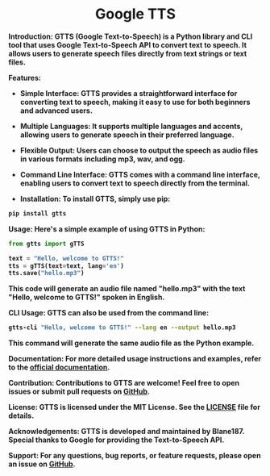 <h1 align="center"><b>Google TTS<br><b></h1>
 
**Introduction:**
GTTS (Google Text-to-Speech) is a Python library and CLI tool that uses Google Text-to-Speech API to convert text to speech. It allows users to generate speech files directly from text strings or text files.

**Features:**
- **Simple Interface:** GTTS provides a straightforward interface for converting text to speech, making it easy to use for both beginners and advanced users.
 - **Multiple Languages:** It supports multiple languages and accents, allowing users to generate speech in their preferred language.
  - **Flexible Output:** Users can choose to output the speech as audio files in various formats including mp3, wav, and ogg.
  - **Command Line Interface:** GTTS comes with a command line interface, enabling users to convert text to speech directly from the terminal.

 - **Installation:**
To install GTTS, simply use pip:
```bash
pip install gtts
```

**Usage:**
Here's a simple example of using GTTS in Python:
```python
from gtts import gTTS

text = "Hello, welcome to GTTS!"
tts = gTTS(text=text, lang='en')
tts.save("hello.mp3")
```
This code will generate an audio file named "hello.mp3" with the text "Hello, welcome to GTTS!" spoken in English.

**CLI Usage:**
GTTS can also be used from the command line:
```bash
gtts-cli "Hello, welcome to GTTS!" --lang en --output hello.mp3
```
This command will generate the same audio file as the Python example.

**Documentation:**
For more detailed usage instructions and examples, refer to the [official documentation](https://gtts.readthedocs.io/en/latest/).

**Contribution:**
Contributions to GTTS are welcome! Feel free to open issues or submit pull requests on [GitHub]([https://github.com/Blane187/GTTS](https://github.com/Blane187/GTTS/pulls)).

**License:**
GTTS is licensed under the MIT License. See the [LICENSE](https://github.com/Blane187/GTTS/blob/master/LICENSE) file for details.

**Acknowledgements:**
GTTS is developed and maintained by Blane187. Special thanks to Google for providing the Text-to-Speech API.

**Support:**
For any questions, bug reports, or feature requests, please open an issue on [GitHub](https://github.com/Blane187/GTTS/issues).
